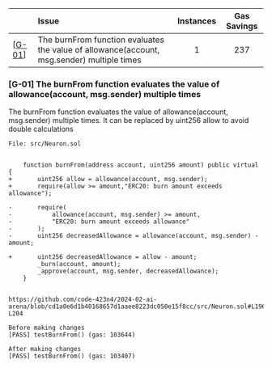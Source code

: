 | |Issue|Instances| Gas Savings
|-|:-|:-:|:-:|
| [[G-01](#g-01)] | The burnFrom function evaluates the value of allowance(account, msg.sender) multiple times | 1| 237|

### [G-01]<a name="g-01"></a> The burnFrom function evaluates the value of allowance(account, msg.sender) multiple times
The burnFrom function evaluates the value of allowance(account, msg.sender) multiple times. It can be replaced by uint256 allow to avoid double calculations

```solidity
File: src/Neuron.sol


    function burnFrom(address account, uint256 amount) public virtual {
+       uint256 allow = allowance(account, msg.sender);
+       require(allow >= amount,"ERC20: burn amount exceeds allowance");

-       require(
-           allowance(account, msg.sender) >= amount, 
-           "ERC20: burn amount exceeds allowance"
-       );
-       uint256 decreasedAllowance = allowance(account, msg.sender) - amount;

+       uint256 decreasedAllowance = allow - amount;
        _burn(account, amount);
        _approve(account, msg.sender, decreasedAllowance);
    }


https://github.com/code-423n4/2024-02-ai-arena/blob/cd1a0e6d1b40168657d1aaee8223dc050e15f8cc/src/Neuron.sol#L196-L204

Before making changes
[PASS] testBurnFrom() (gas: 103644)

After making changes
[PASS] testBurnFrom() (gas: 103407)